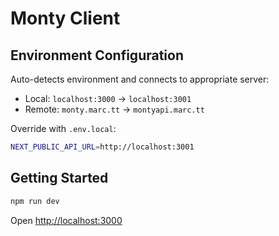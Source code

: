 # Monty Client

## Environment Configuration

Auto-detects environment and connects to appropriate server:

- Local: `localhost:3000` → `localhost:3001`
- Remote: `monty.marc.tt` → `montyapi.marc.tt`

Override with `.env.local`:

```bash
NEXT_PUBLIC_API_URL=http://localhost:3001
```

## Getting Started

```bash
npm run dev
```

Open [http://localhost:3000](http://localhost:3000)
